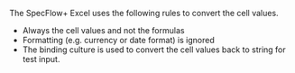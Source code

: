 The SpecFlow+ Excel uses the following rules to convert the cell values.

* Always the cell values and not the formulas
* Formatting (e.g. currency or date format) is ignored
* The binding culture is used to convert the cell values back to string for test input.
